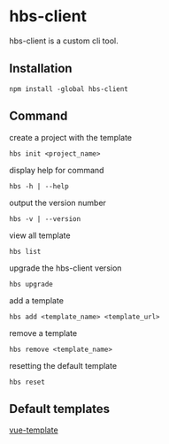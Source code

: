 # hbs-client

hbs-client is a custom cli tool.

## Installation

```
npm install -global hbs-client
```

## Command

create a project with the template

```
hbs init <project_name>
```

display help for command

```
hbs -h | --help
```

output the version number

```
hbs -v | --version
```

view all template

```
hbs list
```

upgrade the hbs-client version

```
hbs upgrade
```

add a template

```
hbs add <template_name> <template_url>
```

remove a template

```
hbs remove <template_name>
```

resetting the default template

```
hbs reset
```

## Default templates

[vue-template](https://github.com/Hongbusi/vue-template)
  